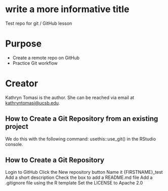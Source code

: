 # write a more informative title
Test repo for git / GitHub lesson 

# Purpose

- Create a remote repo on GitHub
- Practice Git workflow


# Creator
Kathryn Tomasi is the author. She can be reached via email at [kathryntomasi@ucsb.edu](mailto:kathryntomasi@ucsb).


## How to Create a Git Repository from an existing project
We do this with the following command: usethis::use_git() in the RStudio console.

## How to Create a Git Repository
Login to GitHub
Click the New repository button
Name it {FIRSTNAME}_test
Add a short description
Check the box to add a README.md file
Add a .gitignore file using the R template
Set the LICENSE to Apache 2.0

